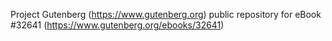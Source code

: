 Project Gutenberg (https://www.gutenberg.org) public repository for eBook #32641 (https://www.gutenberg.org/ebooks/32641)
